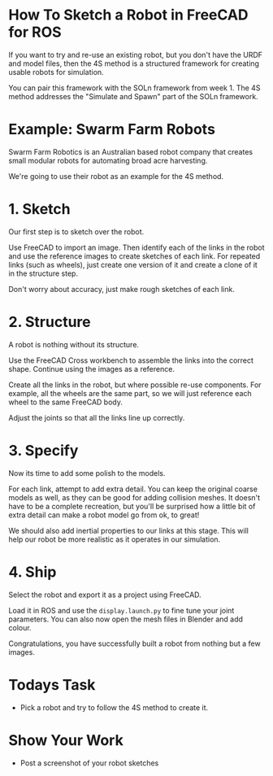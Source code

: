 # How To Sketch a Robot in FreeCAD for ROS

If you want to try and re-use an existing robot, but you don't have the URDF and model files, then the 4S method is a structured framework for creating usable robots for simulation.

You can pair this framework with the SOLn framework from week 1. The 4S method addresses the "Simulate and Spawn" part of the SOLn framework.

# Example: Swarm Farm Robots

Swarm Farm Robotics is an Australian based robot company that creates small modular robots for automating broad acre harvesting.

We're going to use their robot as an example for the 4S method.

# 1. Sketch

Our first step is to sketch over the robot.

Use FreeCAD to import an image. Then identify each of the links in the robot and use the reference images to create sketches of each link. For repeated links (such as wheels), just create one version of it and create a clone of it in the structure step.

Don't worry about accuracy, just make rough sketches of each link.

# 2. Structure

A robot is nothing without its structure.

Use the FreeCAD Cross workbench to assemble the links into the correct shape. Continue using the images as a reference.

Create all the links in the robot, but where possible re-use components. For example, all the wheels are the same part, so we will just reference each wheel to the same FreeCAD body.

Adjust the joints so that all the links line up correctly.

# 3. Specify

Now its time to add some polish to the models.

For each link, attempt to add extra detail. You can keep the original coarse models as well, as they can be good for adding collision meshes. It doesn't have to be a complete recreation, but you'll be surprised how a little bit of extra detail can make a robot model go from ok, to great!

We should also add inertial properties to our links at this stage. This will help our robot be more realistic as it operates in our simulation.

# 4. Ship

Select the robot and export it as a project using FreeCAD.

Load it in ROS and use the `display.launch.py` to fine tune your joint parameters. You can also now open the mesh files in Blender and add colour.

Congratulations, you have successfully built a robot from nothing but a few images.

# Todays Task

- Pick a robot and try to follow the 4S method to create it.
    

# Show Your Work

- Post a screenshot of your robot sketches